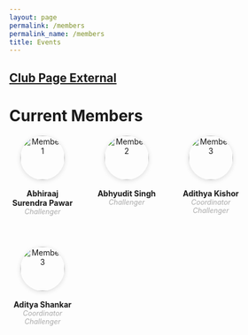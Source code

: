 ```yaml
---
layout: page
permalink: /members
permalink_name: /members
title: Events
---
```


## [Club Page External](https://clubs.iiit.ac.in/clubs/hacking.club/members)

# Current Members

<div style="display: flex; flex-wrap: wrap; gap: 2rem;">
  <div style="text-align: center; width: 120px; margin-bottom: 1.5rem;">
    <img src="https://avatar.iran.liara.run/public/boy" alt="Member 1" style="border-radius: 50%; width: 80px; height: 80px; object-fit: cover; box-shadow: 0 2px 8px #0002; margin-bottom: 0.5rem;">
    <div style="margin-top: 0.5rem;">
      <strong>Abhiraaj Surendra Pawar</strong><br>
      <em style="font-size: 0.9em; color: #aaa;">Challenger</em>
    </div>
  </div>
  <div style="text-align: center; width: 120px; margin-bottom: 1.5rem;">
    <img src="https://clubs.iiit.ac.in/_next/image?url=http%3A%2F%2Ffiles%2Ffiles%2Fdownload%3Ffilename%3DEwzhck5SQWoHnyTciL577r_IMG_1458.jpeg&w=1080&q=75" alt="Member 2" style="border-radius: 50%; width: 80px; height: 80px; object-fit: cover; box-shadow: 0 2px 8px #0002; margin-bottom: 0.5rem;">
    <div style="margin-top: 0.5rem;">
      <strong>Abhyudit Singh</strong><br>
      <em style="font-size: 0.9em; color: #aaa;">Challenger</em>
    </div>
  </div>
  <div style="text-align: center; width: 120px; margin-bottom: 1.5rem;">
    <img src="https://clubs.iiit.ac.in/_next/image?url=http%3A%2F%2Ffiles%2Ffiles%2Fdownload%3Ffilename%3D2dR9qBxrm5rV9ycqj8e5KY_cc_profile_2.jpeg&w=1080&q=75" alt="Member 3" style="border-radius: 50%; width: 80px; height: 80px; object-fit: cover; box-shadow: 0 2px 8px #0002; margin-bottom: 0.5rem;">
    <div style="margin-top: 0.5rem;">
      <strong>Adithya Kishor</strong><br>
      <em style="font-size: 0.9em; color: #aaa;">Coordinator</em>
      <em style="font-size: 0.9em; color: #aaa;">Challenger</em>
    </div>
  </div>
  <div style="text-align: center; width: 120px; margin-bottom: 1.5rem;">
    <img src="https://avatar.iran.liara.run/public/boy" alt="Member 3" style="border-radius: 50%; width: 80px; height: 80px; object-fit: cover; box-shadow: 0 2px 8px #0002; margin-bottom: 0.5rem;">
    <div style="margin-top: 0.5rem;">
      <strong>Aditya Shankar</strong><br>
      <em style="font-size: 0.9em; color: #aaa;">Coordinator</em>
      <em style="font-size: 0.9em; color: #aaa;">Challenger</em>
    </div>
  </div>
</div>

